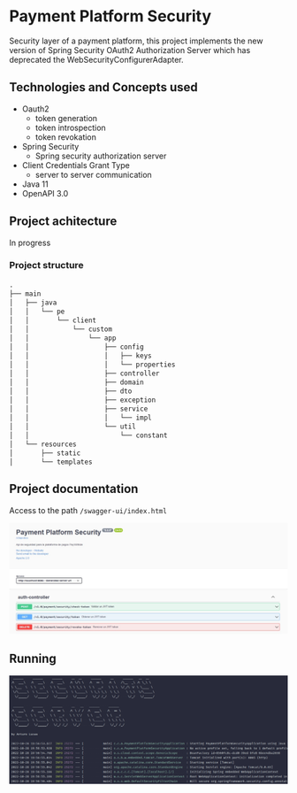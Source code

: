 # Payment Platform Security
Security layer of a payment platform, this project implements the 
new version of Spring Security OAuth2 Authorization Server which has deprecated the WebSecurityConfigurerAdapter.

## Technologies and Concepts used

- Oauth2
  - token generation
  - token introspection
  - token revokation
- Spring Security
  - Spring security authorization server
- Client Credentials Grant Type
  - server to server communication
- Java 11
- OpenAPI 3.0 

## Project achitecture

In progress

### Project structure
```
.
├── main
│   ├── java
│   │   └── pe
│   │       └── client
│   │           └── custom
│   │               └── app
│   │                   ├── config
│   │                   │   ├── keys
│   │                   │   └── properties
│   │                   ├── controller
│   │                   ├── domain
│   │                   ├── dto
│   │                   ├── exception
│   │                   ├── service
│   │                   │   └── impl
│   │                   └── util
│   │                       └── constant
│   └── resources
│       ├── static
│       └── templates
```

## Project documentation

Access to the path `/swagger-ui/index.html`

![](resources/swagger-page-image.jpeg)

## Running

![](resources/server.png)
